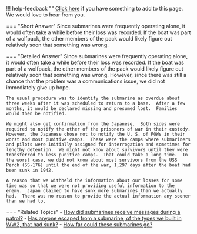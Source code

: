 !!! help-feedback ""
    [Click here](https://other.example.com/feedback) if you have something to add to this page. We would love to hear from you.

=== "Short Answer"
    Since submarines were frequently operating alone, it would often take a while before their loss was recorded. If the boat was part of a wolfpack, the other members of the pack would likely figure out relatively soon that something was wrong.

=== "Detailed Answer"
    Since submarines were frequently operating alone, it would often take a while before their loss was recorded.  If the boat was part of a wolfpack, the other members of the pack would likely figure out relatively soon that something was wrong.  However, since there was still a chance that the problem was a communications issue, we did not immediately give up hope.
    
    The usual procedure was to identify the submarine as overdue about three weeks after it was scheduled to return to a base.  After a few months, it would be declared missing and presumed lost.  Families would then be notified.
    
    We might also get confirmation from the Japanese.  Both sides were required to notify the other of the prisoners of war in their custody.  However, the Japanese chose not to notify the U. S. of POWs in their worst and most punitive camps.  These were the camps where submariners and pilots were initially assigned for interrogation and sometimes for lengthy detention.  We might not know about survivors until they were transferred to less punitive camps.  That could take a long time.  In the worst case, we did not know about most survivors from the USS Perch (SS-176) until the end of the war, 1,297 days after the boat had been sunk in 1942.
    
    A reason that we withheld the information about our losses for some time was so that we were not providing useful information to the enemy.  Japan claimed to have sunk more submarines than we actually had.  There was no reason to provide the actual information any sooner than we had to.

=== "Related Topics"
    - [How did submarines receive messages during a patrol?](./how-did-submarines-receive-messages-during-a-patrol.md)
    - [Has anyone escaped from a submarine, of the types we built in WW2, that had sunk?](./has-anyone-escaped-from-a-submarine-of-the-types-we-built-in-ww2-that-had-sunk.md)
    - [How far could these submarines go?](./how-far-could-these-submarines-go.md)
